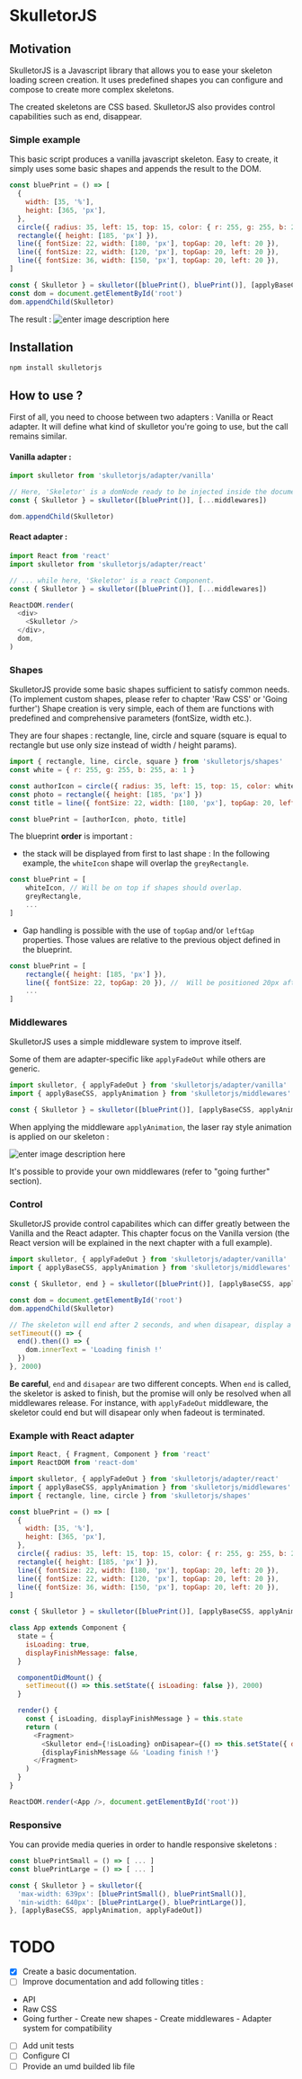 # SkulletorJS

## Motivation

SkulletorJS is a Javascript library that allows you to ease your skeleton loading screen creation. It uses predefined shapes you can configure and compose to create more complex skeletons.

The created skeletons are CSS based. SkulletorJS also provides control capabilities such as end, disappear.

### Simple example

This basic script produces a vanilla javascript skeleton. Easy to create, it simply uses some basic shapes and appends the result to the DOM.

```javascript
const bluePrint = () => [
  {
    width: [35, '%'],
    height: [365, 'px'],
  },
  circle({ radius: 35, left: 15, top: 15, color: { r: 255, g: 255, b: 255, a: 1 } }),
  rectangle({ height: [185, 'px'] }),
  line({ fontSize: 22, width: [180, 'px'], topGap: 20, left: 20 }),
  line({ fontSize: 22, width: [120, 'px'], topGap: 20, left: 20 }),
  line({ fontSize: 36, width: [150, 'px'], topGap: 20, left: 20 }),
]

const { Skulletor } = skulletor([bluePrint(), bluePrint()], [applyBaseCSS])
const dom = document.getElementById('root')
dom.appendChild(Skulletor)
```

The result :
![enter image description here](https://raw.githubusercontent.com/axel-springer-kugawana/skeletor/master/doc/screen1.JPG)

## Installation

    npm install skulletorjs

## How to use ?

First of all, you need to choose between two adapters : Vanilla or React adapter. It will define what kind of skulletor you're going to use, but the call remains similar.

#### Vanilla adapter :

```javascript
import skulletor from 'skulletorjs/adapter/vanilla'

// Here, 'Skeletor' is a domNode ready to be injected inside the document ...
const { Skulletor } = skulletor([bluePrint()], [...middlewares])

dom.appendChild(Skulletor)
```

#### React adapter :

```javascript
import React from 'react'
import skulletor from 'skulletorjs/adapter/react'

// ... while here, 'Skeletor' is a react Component.
const { Skulletor } = skulletor([bluePrint()], [...middlewares])

ReactDOM.render(
  <div>
    <Skulletor />
  </div>,
  dom,
)
```

### Shapes

SkulletorJS provide some basic shapes sufficient to satisfy common needs. (To implement custom shapes, please refer to chapter 'Raw CSS' or 'Going further')
Shape creation is very simple, each of them are functions with predefined and comprehensive parameters (fontSize, width etc.).

They are four shapes : rectangle, line, circle and square (square is equal to rectangle but use only size instead of width / height params).

```javascript
import { rectangle, line, circle, square } from 'skulletorjs/shapes'
const white = { r: 255, g: 255, b: 255, a: 1 }

const authorIcon = circle({ radius: 35, left: 15, top: 15, color: white })
const photo = rectangle({ height: [185, 'px'] })
const title = line({ fontSize: 22, width: [180, 'px'], topGap: 20, left: 20 })

const bluePrint = [authorIcon, photo, title]
```

The blueprint **order** is important :

- the stack will be displayed from first to last shape : In the following example, the `whiteIcon` shape will overlap the `greyRectangle`.

```javascript
const bluePrint = [
	whiteIcon, // Will be on top if shapes should overlap.
	greyRectangle,
	...
]
```

- Gap handling is possible with the use of `topGap` and/or `leftGap` properties. Those values are relative to the previous object defined in the blueprint.

```javascript
const bluePrint = [
	rectangle({ height: [185, 'px'] }),
	line({ fontSize: 22, topGap: 20 }), //  Will be positioned 20px after the rectangle.
	...
]
```

### Middlewares

SkulletorJS uses a simple middleware system to improve itself.

Some of them are adapter-specific like `applyFadeOut` while others are generic.

```javascript
import skulletor, { applyFadeOut } from 'skulletorjs/adapter/vanilla'
import { applyBaseCSS, applyAnimation } from 'skulletorjs/middlewares'

const { Skulletor } = skulletor([bluePrint()], [applyBaseCSS, applyAnimation, applyFadeOut])
```

When applying the middleware `applyAnimation`, the laser ray style animation is applied on our skeleton :

![enter image description here](https://raw.githubusercontent.com/axel-springer-kugawana/skeletor/master/doc/screen2.gif)

It's possible to provide your own middlewares (refer to "going further" section).

### Control

SkulletorJS provide control capabilites which can differ greatly between the Vanilla and the React adapter.
This chapter focus on the Vanilla version (the React version will be explained in the next chapter with a full example).

```javascript
import skulletor, { applyFadeOut } from 'skulletorjs/adapter/vanilla'
import { applyBaseCSS, applyAnimation } from 'skulletorjs/middlewares'

const { Skulletor, end } = skulletor([bluePrint()], [applyBaseCSS, applyAnimation, applyFadeOut])

const dom = document.getElementById('root')
dom.appendChild(Skulletor)

// The skeleton will end after 2 seconds, and when disapear, display a text.
setTimeout(() => {
  end().then(() => {
    dom.innerText = 'Loading finish !'
  })
}, 2000)
```

**Be careful**, `end` and `disapear` are two different concepts.
When `end` is called, the skeletor is asked to finish, but the promise will only be resolved when all middlewares release.
For instance, with `applyFadeOut` middleware, the skeletor could end but will disapear only when fadeout is terminated.

### Example with React adapter

```javascript
import React, { Fragment, Component } from 'react'
import ReactDOM from 'react-dom'

import skulletor, { applyFadeOut } from 'skulletorjs/adapter/react'
import { applyBaseCSS, applyAnimation } from 'skulletorjs/middlewares'
import { rectangle, line, circle } from 'skulletorjs/shapes'

const bluePrint = () => [
  {
    width: [35, '%'],
    height: [365, 'px'],
  },
  circle({ radius: 35, left: 15, top: 15, color: { r: 255, g: 255, b: 255, a: 1 } }),
  rectangle({ height: [185, 'px'] }),
  line({ fontSize: 22, width: [180, 'px'], topGap: 20, left: 20 }),
  line({ fontSize: 22, width: [120, 'px'], topGap: 20, left: 20 }),
  line({ fontSize: 36, width: [150, 'px'], topGap: 20, left: 20 }),
]

const { Skulletor } = skulletor([bluePrint()], [applyBaseCSS, applyAnimation, applyFadeOut])

class App extends Component {
  state = {
    isLoading: true,
    displayFinishMessage: false,
  }

  componentDidMount() {
    setTimeout(() => this.setState({ isLoading: false }), 2000)
  }

  render() {
    const { isLoading, displayFinishMessage } = this.state
    return (
      <Fragment>
        <Skulletor end={!isLoading} onDisapear={() => this.setState({ displayFinishMessage: true })} />
        {displayFinishMessage && 'Loading finish !'}
      </Fragment>
    )
  }
}

ReactDOM.render(<App />, document.getElementById('root'))
```

### Responsive

You can provide media queries in order to handle responsive skeletons :

```javascript
const bluePrintSmall = () => [ ... ]
const bluePrintLarge = () => [ ... ]

const { Skulletor } = skulletor({
  'max-width: 639px': [bluePrintSmall(), bluePrintSmall()],
  'min-width: 640px': [bluePrintLarge(), bluePrintLarge()],
}, [applyBaseCSS, applyAnimation, applyFadeOut])
```

# TODO

- [x] Create a basic documentation.
- [ ] Improve documentation and add following titles :
- API
- Raw CSS
- Going further - Create new shapes - Create middlewares - Adapter system for compatibility
- [ ] Add unit tests
- [ ] Configure CI
- [ ] Provide an umd builded lib file
